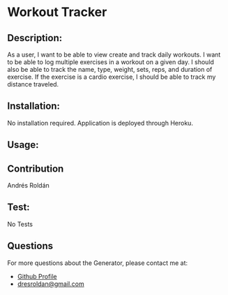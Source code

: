 # Workout Tracker

  ## Description:
  As a user, I want to be able to view create and track daily workouts. I want to be able to log multiple exercises in a workout on a given day. I should also be able to track the name, type, weight, sets, reps, and duration of exercise. If the exercise is a cardio exercise, I should be able to track my distance traveled.
 ## Installation:
  No installation required. Application is deployed through Heroku. 
 
  ## Usage:
  
  ## Contribution
  Andrés Roldán
  ## Test:
  No Tests

  ## Questions
  For more questions about the Generator, please contact me at:
  
  * [Github Profile](http://github.com/dresroldan)
  * dresroldan@gmail.com
      
  